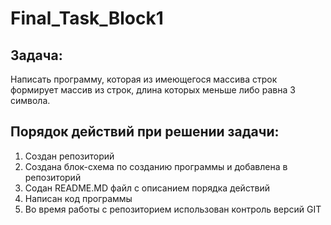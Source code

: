 # Final_Task_Block1

## Задача:
Написать программу, которая из имеющегося массива строк формирует массив из строк, длина которых меньше либо равна 3 символа.

## Порядок действий при решении задачи:
1. Создан репозиторий 
2. Создана блок-схема по созданию программы и добавлена в репозиторий
3. Содан README.MD файл с описанием порядка действий
4. Написан код программы
5. Во время работы с репозиторием использован контроль версий GIT